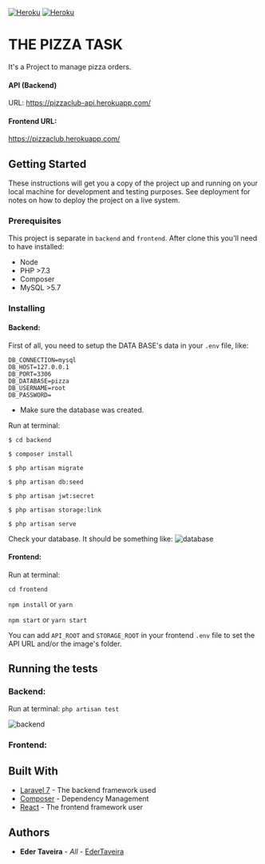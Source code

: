 [![Heroku](https://heroku-badge.herokuapp.com/?app=pizzaclub-api)](https://pizzaclub-api.herokuapp.com/)
[![Heroku](https://heroku-badge.herokuapp.com/?app=pizzaclub)](https://pizzaclub.herokuapp.com/)

# THE PIZZA TASK

It's a Project to manage pizza orders.

#### API (Backend) 
URL: https://pizzaclub-api.herokuapp.com/

#### Frontend URL: 
https://pizzaclub.herokuapp.com/


## Getting Started

These instructions will get you a copy of the project up and running on your local machine for development and testing purposes. See deployment for notes on how to deploy the project on a live system.

### Prerequisites

This project is separate in `backend` and `frontend`. After clone this you'll need to have installed:
- Node
- PHP >7.3
- Composer
- MySQL >5.7

### Installing

#### Backend:

First of all, you need to setup the DATA BASE's data in your `.env` file, like:
```
DB_CONNECTION=mysql
DB_HOST=127.0.0.1
DB_PORT=3306
DB_DATABASE=pizza
DB_USERNAME=root
DB_PASSWORD=
```
* Make sure the database was created.

Run at terminal: 

```$ cd backend```

```$ composer install```

```$ php artisan migrate```

```$ php artisan db:seed```

```$ php artisan jwt:secret```

```$ php artisan storage:link```

```$ php artisan serve```

Check your database. It should be something like:
![database](./docs/database.png)

#### Frontend:
Run at terminal:

```cd frontend```

```npm install``` or ```yarn```

```npm start``` or ```yarn start```

You can add `API_ROOT` and `STORAGE_ROOT` in your frontend `.env` file to set the API URL and/or the image's folder.


## Running the tests

### Backend:
Run at terminal:
```php artisan test```

![backend](./docs/backend-test.png)

### Frontend:


## Built With

* [Laravel 7](https://laravel.com/docs/7.x) - The backend framework used
* [Composer](https://getcomposer.org/) - Dependency Management
* [React](https://reactjs.org/) - The frontend framework user


## Authors

* **Eder Taveira** - *All* - [EderTaveira](https://github.com/edertaveira)


